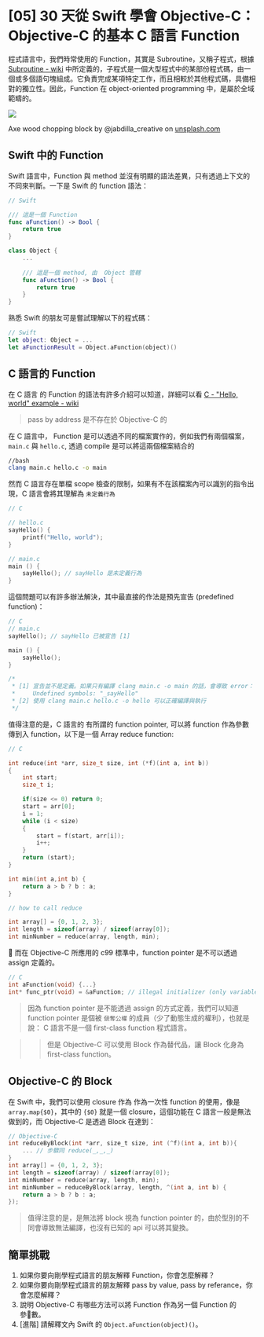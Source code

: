# [05] 30 天從 Swift 學會 Objective-C：Objective-C 的基本 C 語言 Function

程式語言中，我們時常使用的 Function，其實是 Subroutine，又稱子程式，根據 [Subroutine - wiki](https://en.wikipedia.org/wiki/Subroutine) 中所定義的，子程式是一個大型程式中的某部份程式碼，由一個或多個語句塊組成。它負責完成某項特定工作，而且相較於其他程式碼，具備相對的獨立性。因此，Function 在 object-oriented programming 中，是屬於全域範疇的。

![](https://images.unsplash.com/photo-1545476745-9211a9e7cca8?ixlib=rb-1.2.1&ixid=eyJhcHBfaWQiOjEyMDd9&auto=format&fit=crop&w=2250&q=80)

Axe wood chopping block by @jabdilla_creative on [unsplash.com](https://unsplash.com/photos/jZWmw6007EY)

## Swift 中的 Function
Swift 語言中，Function 與 method 並沒有明顯的語法差異，只有透過上下文的不同來判斷。一下是 Swift 的 function 語法：
```swift
// Swift

/// 這是一個 Function
func aFunction() -> Bool {
    return true
}

class Object {
    ...
    
    /// 這是一個 method, 由  Object 管轄
    func aFunction() -> Bool {
        return true
    }
}
```

熟悉 Swift 的朋友可是嘗試理解以下的程式碼：
```swift
// Swift
let object: Object = ...
let aFunctionResult = Object.aFunction(object)()
```

## C 語言的 Function
在 C 語言 的 Function 的語法有許多介紹可以知道，詳細可以看 [C - "Hello, world" example - wiki ](https://en.wikipedia.org/wiki/C_(programming_language)#%22Hello,_world%22_example)

> pass by address 是不存在於  Objective-C 的

在 C 語言中， Function 是可以透過不同的檔案實作的，例如我們有兩個檔案，`main.c` 與 `hello.c`, 透過 compile 是可以將這兩個檔案結合的
```bash
//bash 
clang main.c hello.c -o main
```

然而 C 語言存在單檔 scope 檢查的限制，如果有不在該檔案內可以識別的指令出現，C 語言會將其理解為 `未定義行為`


```C
// C 

// hello.c
sayHello() {
    printf("Hello, world");
}

// main.c
main () {
    sayHello(); // sayHello 是未定義行為
}
```

這個問題可以有許多辦法解決，其中最直接的作法是預先宣告 (predefined function)：
```C
// C
// main.c
sayHello(); // sayHello 已被宣告 [1]

main () {
    sayHello();
}

/*
 * [1] 宣告並不是定義。如果只有編譯 clang main.c -o main 的話，會導致 error：
 *     Undefined symbols: "_sayHello"
 * [2] 使用 clang main.c hello.c -o hello 可以正確編譯與執行
 */
```

值得注意的是，C 語言的 有所謂的 function pointer, 可以將  function 作為參數傳到入 function，以下是一個 Array reduce function:

```c
// C 

int reduce(int *arr, size_t size, int (*f)(int a, int b))
{
    int start;
    size_t i;

    if(size <= 0) return 0;
    start = arr[0];
    i = 1;
    while (i < size)
    {
        start = f(start, arr[i]);
        i++;
    }
    return (start);
}

int min(int a,int b) {
    return a > b ? b : a;
}

// how to call reduce

int array[] = {0, 1, 2, 3};
int length = sizeof(array) / sizeof(array[0]);
int minNumber = reduce(array, length, min); 
```

而在  Objective-C 所應用的 c99 標準中，function pointer 是不可以透過 assign 定義的。
```C
// C
int aFunction(void) {...}
int* func_ptr(void) = &aFunction; // illegal initializer (only variables can be initialized)
```
> 因為 function pointer 是不能透過 assign 的方式定義，我們可以知道 function pointer 是個被 `傂奪公權` 的成員（少了動態生成的權利），也就是說： C 語言不是一個 first-class function 程式語言。 

>> 但是 Objective-C 可以使用 Block 作為替代品，讓 Block 化身為  first-class function。

##  Objective-C 的 Block
在 Swift 中，我們可以使用 closure 作為 作為一次性 function 的使用，像是 `array.map{$0}`，其中的 `{$0}` 就是一個 closure，這個功能在 C 語言一般是無法做到的，而 Objective-C 是透過 Block 在達到：

```Objective-C
// Objective-C
int reduceByBlock(int *arr, size_t size, int (^f)(int a, int b)){ 
    ... // 步驟同 reduce(_,_,_)
}
int array[] = {0, 1, 2, 3};
int length = sizeof(array) / sizeof(array[0]);
int minNumber = reduce(array, length, min);
int minNumber = reduceByBlock(array, length, ^(int a, int b) {
    return a > b ? b : a;
});
```

> 值得注意的是，是無法將 block 視為  function pointer 的，由於型別的不同會導致無法編譯，也沒有已知的 api 可以將其變換。




## 簡單挑戰

1. 如果你要向剛學程式語言的朋友解釋 Function，你會怎麼解釋？
2. 如果你要向剛學程式語言的朋友解釋  pass by value, pass by referance，你會怎麼解釋？
3. 說明  Objective-C 有哪些方法可以將 Function 作為另一個 Function 的參數。 
4. [進階] 請解釋文內 Swift 的 `Object.aFunction(object)()`。

